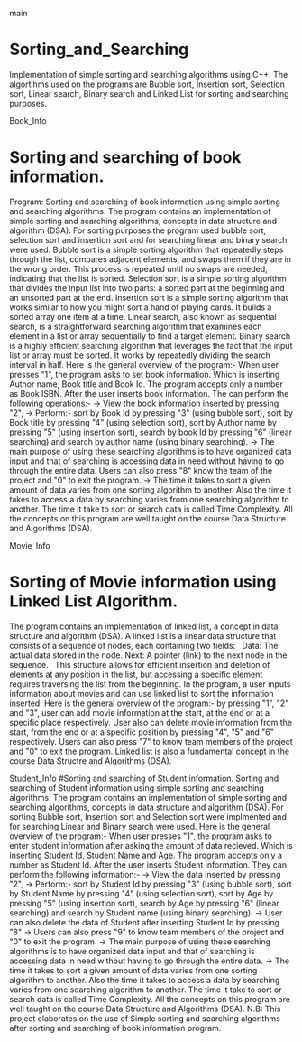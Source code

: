 main
# Sorting_and_Searching
Implementation of simple sorting and searching algorithms using C++.
The algortihms used on the programs are Bubble sort, Insertion sort, Selection sort, Linear search, Binary search and Linked List for sorting and searching purposes.

Book_Info
# Sorting and searching of book information.
Program: Sorting and searching of book information using simple sorting and searching algorithms. 
The program contains an implementation of simple sorting and searching algorithms, concepts in data structure and algorithm (DSA). For sorting purposes the program used bubble sort, selection sort and insertion sort and for searching linear and binary search were used. Bubble sort is a simple sorting algorithm that repeatedly steps through the list, compares adjacent elements, and swaps them if they are in the wrong order. This process is repeated until no swaps are needed, indicating that the list is sorted. Selection sort is a simple sorting algorithm that divides the input list into two parts: a sorted part at the beginning and an unsorted part at the end. Insertion sort is a simple sorting algorithm that works similar to how you might sort a hand of playing cards. It builds a sorted array one item at a time. Linear search, also known as sequential search, is a straightforward searching algorithm that examines each element in a list or array sequentially to find a target element. Binary search is a highly efficient searching algorithm that leverages the fact that the input list or array must be sorted. It works by repeatedly dividing the search interval in half.
Here is the general overview of the program:- When user presses "1", the program asks to set book information. Which is inserting Author name, Book title and Book Id. The program accepts only a number as Book ISBN. After the user inserts book information. The can perform the following operations:-  -> View the book information inserted by pressing "2", -> Perform:- sort by Book Id by pressing "3" (using bubble sort), sort by Book title by pressing "4" (using selection sort), sort by Author name by pressing "5" (using insertion sort), search by book Id by pressing "6" (linear searching) and search by author name (using binary searching). -> The main purpose of using these searching algorithms is to have organized data input and that of searching is accessing data in need without having to go through the entire data. Users can also press "8" know the team of the project and "0" to exit the program.
-> The time it takes to sort a given amount of data varies from one sorting algorithm to another. Also the time it takes to access a data by searching varies from one searching algorithm to another. The time it take to sort or search data is called Time Complexity. All the concepts on this program are well taught on the course Data Structure and Algorithms (DSA).

Movie_Info
# Sorting of Movie information using Linked List Algorithm. 
The program contains an implementation of linked list, a concept in data structure and algorithm (DSA). A linked list is a linear data structure that consists of a sequence of nodes, each containing two fields:   
Data: The actual data stored in the node. Next: A pointer (link) to the next node in the sequence.   
This structure allows for efficient insertion and deletion of elements at any position in the list, but accessing a specific element requires traversing the list from the beginning. 
In the program, a user inputs information about movies and can use linked list to sort the information inserted. Here is the general overview of the program:- by pressing "1", "2" and "3", user can add movie information at the start, at the end or at a specific place respectively. User also can delete movie information from the start, from the end or at a specific position by pressing "4", "5" and "6" respectively.  Users can also press "7" to know team members of the project and "0" to exit the program.
Linked list is also a fundamental concept in the course Data Structre and Algorithms (DSA).

Student_Info
#Sorting and searching of Student information.
Sorting and searching of Student information using simple sorting and searching algorithms. The program contains an implementation of simple sorting and searching algorithms, concepts in data structure and algorithm (DSA). For sorting Bubble sort, Insertion sort and Selection sort were implmented and for searching Linear and Binary search were used. Here is the general overview of the program:- When user presses "1", the program asks to enter student information after asking the amount of data recieved. Which is inserting Student Id, Student Name and Age. The program accepts only a number as Student Id. After the user inserts Student information. They can perform the following information:- -> View the data inserted by pressing "2", -> Perform:- sort by Student Id by pressing "3" (using bubble sort), sort by Student Name by pressing "4" (using selection sort), sort by Age by pressing "5" (using insertion sort), search by Age by pressing "6" (linear searching) and search by Student name (using binary searching). -> User can also delete the data of Student after inserting Student Id by pressing "8"  -> Users can also press "9" to know team members of the project and "0" to exit the program.
-> The main purpose of using these searching algorithms is to have organized data input and that of searching is accessing data in need without having to go through the entire data. -> The time it takes to sort a given amount of data varies from one sorting algorithm to another. Also the time it takes to access a data by searching varies from one searching algorithm to another. The time it take to sort or search data is called Time Complexity. All the concepts on this program are well taught on the course Data Structure and Algorithms (DSA).
N.B: This project elaborates on the use of Simple sorting and searching algorithms after sorting and searching of book information program.




